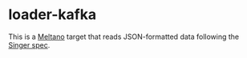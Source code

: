 # loader-kafka

This is a [Meltano](https://meltano.com/) target that reads JSON-formatted data
following the [Singer spec](https://github.com/singer-io/getting-started/blob/master/SPEC.md).
